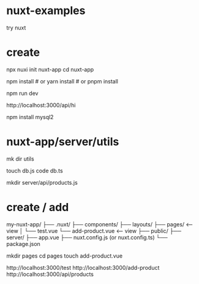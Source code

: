 # nuxt-examples

try nuxt

# create 
npx nuxi init nuxt-app
cd nuxt-app

npm install # or
yarn install # or
pnpm install

npm run dev

http://localhost:3000/api/hi

npm install mysql2

# nuxt-app/server/utils
mk dir utils 

touch db.js
code db.ts

mkdir server/api/products.js

# create / add 
my-nuxt-app/
├── .nuxt/
├── components/
├── layouts/
├── pages/       <-- view
│   └── test.vue
    └── add-product.vue  <-- view
├── public/
├── server/
├── app.vue
├── nuxt.config.js (or nuxt.config.ts)
└── package.json

mkdir pages
cd pages
touch add-product.vue

<!-- add to app.vue -->
<template>
  <div>
    <NuxtPage />
  </div>
</template>

http://localhost:3000/test
http://localhost:3000/add-product
http://localhost:3000/api/products